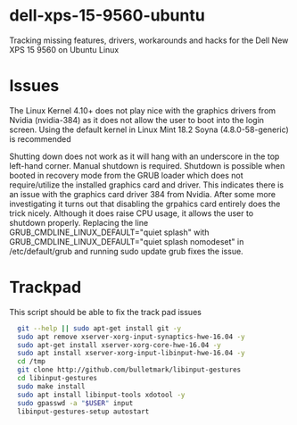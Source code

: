 # dell-xps-15-9560-ubuntu
Tracking missing features, drivers, workarounds and hacks for the Dell New XPS 15 9560 on Ubuntu Linux

# Issues

The Linux Kernel 4.10+ does not play nice with the graphics drivers from Nvidia (nvidia-384) as it does not allow the user to boot into the login screen. Using the default kernel in Linux Mint 18.2 Soyna (4.8.0-58-generic) is recommended

Shutting down does not work as it will hang with an underscore in the top left-hand corner. Manual shutdown is required. Shutdown is possible when booted in recovery mode from the GRUB loader which does not require/utilize the installed graphics card and driver. This indicates there is an issue with the graphics card driver 384 from Nvidia.
After some more investigating it turns out that disabling the grpahics card entirely does the trick nicely. Although it does raise CPU usage, it allows the user to shutdown properly. Replacing the line GRUB_CMDLINE_LINUX_DEFAULT="quiet splash" with GRUB_CMDLINE_LINUX_DEFAULT="quiet splash nomodeset" in /etc/default/grub and running sudo update grub fixes the issue. 

# Trackpad
This script should be able to fix the track pad issues
```bash
  git --help || sudo apt-get install git -y
  sudo apt remove xserver-xorg-input-synaptics-hwe-16.04 -y
  sudo apt-get install xserver-xorg-core-hwe-16.04 -y
  sudo apt install xserver-xorg-input-libinput-hwe-16.04 -y
  cd /tmp
  git clone http://github.com/bulletmark/libinput-gestures
  cd libinput-gestures
  sudo make install
  sudo apt install libinput-tools xdotool -y
  sudo gpasswd -a "$USER" input
  libinput-gestures-setup autostart
```

